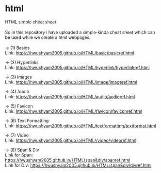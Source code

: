 # html
HTML simple cheat sheet
<br>
<br>
So in this repository i have uploaded a simple-kinda cheat sheet which can be used while we create a html webpages.
<br>
<br>
-> (1) Basics
<br>
Link: https://hwushyam2005.github.io/HTML/basic/basicref.html
<br>

-> (2) Hyperlinks
<br>
Link: https://hwushyam2005.github.io/HTML/hyperlink/hyperlinkref.html
<br>

-> (3) Images
<br>
Link: https://hwushyam2005.github.io/HTML/image/imageref.html
<br>

-> (4) Audio
<br>
Link: https://hwushyam2005.github.io/HTML/audio/audioref.html
<br>

-> (5) Favicon
<br>
Link: https://hwushyam2005.github.io/HTML/favicon/faviconref.html
<br>

-> (6) Text Formatting
<br>
Link: https://hwushyam2005.github.io/HTML/textformatting/textformat.html
<br>

-> (7) Video
<br>
Link: https://hwushyam2005.github.io/HTML//video/videoref.html
<br>

-> (8) Span & Div
<br>
Link for Span: https://hwushyam2005.github.io/HTML/span&div/spanref.html
<br>
Link for Div: https://hwushyam2005.github.io/HTML/span&div/divref.html 
<br>




